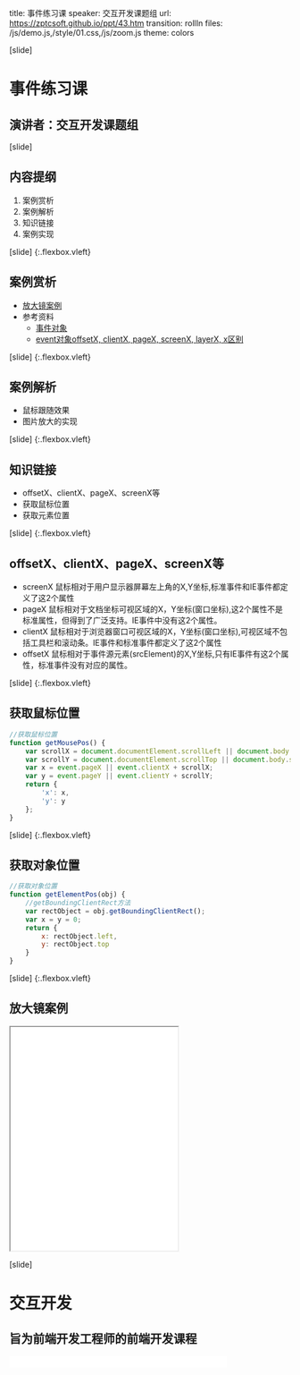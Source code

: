 title: 事件练习课
speaker: 交互开发课题组
url: https://zptcsoft.github.io/ppt/43.htm
transition: rollIn
files: /js/demo.js,/style/01.css,/js/zoom.js
theme: colors

[slide]
# 事件练习课
## 演讲者：交互开发课题组

[slide]
## 内容提纲
1. 案例赏析
2. 案例解析
3. 知识链接
4. 案例实现

[slide] {:.flexbox.vleft}
## 案例赏析
- [放大镜案例](https://bestace.github.io/fed/ppt/demos/jsBase/zoom.html)
- 参考资料
	- [事件对象](http://javascript.ruanyifeng.com/dom/event.html#toc12)
	- [event对象offsetX, clientX, pageX, screenX, layerX, x区别](http://www.cnblogs.com/qianduanjingying/p/5842678.html)

[slide] {:.flexbox.vleft}
## 案例解析
- 鼠标跟随效果
- 图片放大的实现

[slide] {:.flexbox.vleft}
## 知识链接
- offsetX、clientX、pageX、screenX等
- 获取鼠标位置
- 获取元素位置

[slide] {:.flexbox.vleft}
## offsetX、clientX、pageX、screenX等
- screenX 鼠标相对于用户显示器屏幕左上角的X,Y坐标,标准事件和IE事件都定义了这2个属性
- pageX 鼠标相对于文档坐标可视区域的X，Y坐标(窗口坐标),这2个属性不是标准属性，但得到了广泛支持。IE事件中没有这2个属性。
- clientX 鼠标相对于浏览器窗口可视区域的X，Y坐标(窗口坐标),可视区域不包括工具栏和滚动条。IE事件和标准事件都定义了这2个属性
- offsetX 鼠标相对于事件源元素(srcElement)的X,Y坐标,只有IE事件有这2个属性，标准事件没有对应的属性。

[slide] {:.flexbox.vleft}
## 获取鼠标位置

```javascript
//获取鼠标位置
function getMousePos() {
	var scrollX = document.documentElement.scrollLeft || document.body.scrollLeft;
	var scrollY = document.documentElement.scrollTop || document.body.scrollTop;
	var x = event.pageX || event.clientX + scrollX;
	var y = event.pageY || event.clientY + scrollY;
	return {
		'x': x,
		'y': y
	};
}
```

[slide] {:.flexbox.vleft}
## 获取对象位置

```javascript
//获取对象位置
function getElementPos(obj) {
	//getBoundingClientRect方法
	var rectObject = obj.getBoundingClientRect();
	var x = y = 0;
	return {
		x: rectObject.left,
		y: rectObject.top
	}
}
```

[slide] {:.flexbox.vleft}
## 放大镜案例
<iframe src="/demos/editor.html?file=jsBase/zoom" style="height:400px;"></iframe>

[slide]
# 交互开发
## 旨为前端开发工程师的前端开发课程
<small style="vertical-align:middle;display:inline-block"><iframe src="//ghbtns.com/github-btn.html?user=bestace&repo=fed&type=star&count=true" allowtransparency="true" frameborder="0" scrolling="0" width="100" height="20" style="width:110px;height:20px;  background-color: transparent;"></iframe><iframe src="//ghbtns.com/github-btn.html?user=bestace&repo=fed&type=fork&count=true" allowtransparency="true" frameborder="0" scrolling="0" width="100" height="20" style="width:110px;height:20px;  background-color: transparent;"></iframe><iframe src="//ghbtns.com/github-btn.html?user=zptcsoft&repo=zptcsoft.github.io&type=follow&count=false" allowtransparency="true" frameborder="0" scrolling="0" width="170" height="20" style="width:170px;height:20px;  background-color: transparent;"></iframe></small>
